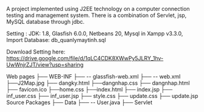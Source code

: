 A project implemented using J2EE technology on a computer connection testing and management system. There is a combination of Servlet, jsp, MySQL database through jdbc.

Setting :
	JDK: 1.8,
	Glasfish 6.0.0,
	Netbeans 20,
	Mysql in Xampp v3.3.0,
	Import Database: db_quanlymaytinh.sql

Download Setting here: https://drive.google.com/file/d/1qLC4CDK8XWwPy5JLRY_1hv-UwWnjrZJT/view?usp=sharing

Web pages
├── WEB-INF
├──	-- glassfish-web.xml
├──	-- web.xml
├──J2Map.jpg
├── dangky.html
├──dangnhap.css
├── dangnhap.html
├── favicon.ico
├──home.css
├──index.html
├── index.jsp
├── inf_user.css
├── inf_user.jsp
├── style.css
├── update.css
├── update.jsp
Source Packages
├── Data
├──	-- User.java
├── Servlet